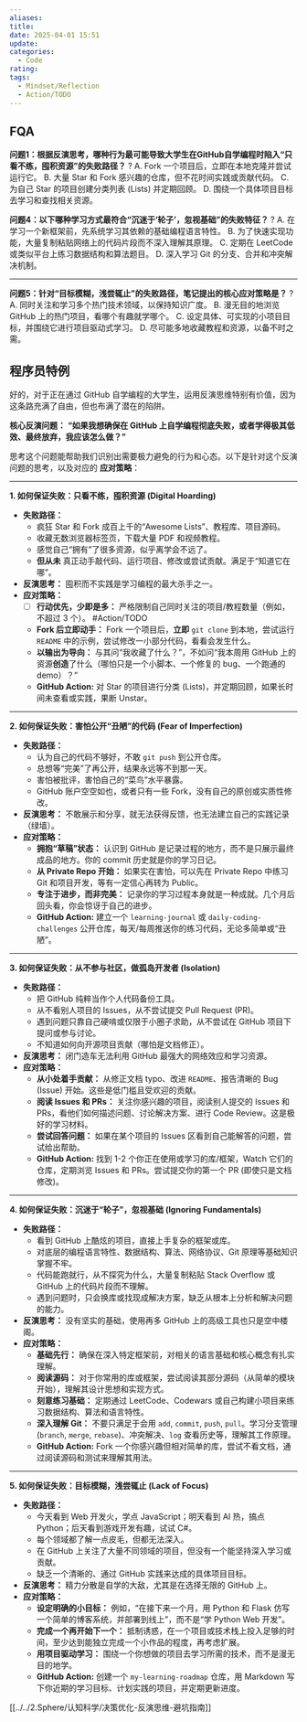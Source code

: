 ```yaml
---
aliases: 
title: 
date: 2025-04-01 15:51
update: 
categories:
  - Code
rating: 
tags:
  - Mindset/Reflection
  - Action/TODO
---
```


## FQA

**问题1：根据反演思考，哪种行为最可能导致大学生在GitHub自学编程时陷入“只看不练，囤积资源”的失败路径？**
?
A. Fork 一个项目后，立即在本地克隆并尝试运行它。
B. 大量 Star 和 Fork 感兴趣的仓库，但不花时间实践或贡献代码。
C. 为自己 Star 的项目创建分类列表 (Lists) 并定期回顾。
D. 围绕一个具体项目目标去学习和查找相关资源。

**问题4：以下哪种学习方式最符合“沉迷于‘轮子’，忽视基础”的失败特征？**
?
A. 在学习一个新框架前，先系统学习其依赖的基础编程语言特性。
B. 为了快速实现功能，大量复制粘贴网络上的代码片段而不深入理解其原理。
C. 定期在 LeetCode 或类似平台上练习数据结构和算法题目。
D. 深入学习 Git 的分支、合并和冲突解决机制。

---

**问题5：针对“目标模糊，浅尝辄止”的失败路径，笔记提出的核心应对策略是？**
?
A. 同时关注和学习多个热门技术领域，以保持知识广度。
B. 漫无目的地浏览 GitHub 上的热门项目，看哪个有趣就学哪个。
C. 设定具体、可实现的小项目目标，并围绕它进行项目驱动式学习。
D. 尽可能多地收藏教程和资源，以备不时之需。

## 程序员特例

好的，对于正在通过 GitHub 自学编程的大学生，运用反演思维特别有价值，因为这条路充满了自由，但也布满了潜在的陷阱。

**核心反演问题：** **“如果我想确保在 GitHub 上自学编程彻底失败，或者学得极其低效、最终放弃，我应该怎么做？”**

思考这个问题能帮助我们识别出需要极力避免的行为和心态。以下是针对这个反演问题的思考，以及对应的 **应对策略**：

---

**1. 如何保证失败：只看不练，囤积资源 (Digital Hoarding)**

- **失败路径：**
  - 疯狂 Star 和 Fork 成百上千的“Awesome Lists”、教程库、项目源码。
  - 收藏无数浏览器标签页，下载大量 PDF 和视频教程。
  - 感觉自己“拥有”了很多资源，似乎离学会不远了。
  - **但从未** 真正动手敲代码、运行项目、修改或尝试贡献。满足于“知道它在哪”。
- **反演思考：** 囤积而不实践是学习编程的最大杀手之一。
- **应对策略：**
  - [ ] **行动优先，少即是多：** 严格限制自己同时关注的项目/教程数量（例如，不超过 3 个）。 #Action/TODO 
  - **Fork 后立即动手：** Fork 一个项目后，**立即** `git clone` 到本地，尝试运行 `README` 中的示例，尝试修改一小部分代码，看看会发生什么。
  - **以输出为导向：** 与其问“我收藏了什么？”，不如问“我本周用 GitHub 上的资源**创造**了什么（哪怕只是一个小脚本、一个修复的 bug、一个跑通的 demo）？”
  - **GitHub Action:** 对 Star 的项目进行分类 (Lists)，并定期回顾，如果长时间未查看或实践，果断 Unstar。

---

**2. 如何保证失败：害怕公开“丑陋”的代码 (Fear of Imperfection)**

- **失败路径：**
  - 认为自己的代码不够好，不敢 `git push` 到公开仓库。
  - 总想等“完美”了再公开，结果永远等不到那一天。
  - 害怕被批评，害怕自己的“菜鸟”水平暴露。
  - GitHub 账户空空如也，或者只有一些 Fork，没有自己的原创或实质性修改。
- **反演思考：** 不敢展示和分享，就无法获得反馈，也无法建立自己的实践记录（绿墙）。
- **应对策略：**
  - **拥抱“草稿”状态：** 认识到 GitHub 是记录过程的地方，而不是只展示最终成品的地方。你的 commit 历史就是你的学习日记。
  - **从 Private Repo 开始：** 如果实在害怕，可以先在 Private Repo 中练习 Git 和项目开发，等有一定信心再转为 Public。
  - **专注于进步，而非完美：** 记录你的学习过程本身就是一种成就。几个月后回头看，你会惊讶于自己的进步。
  - **GitHub Action:** 建立一个 `learning-journal` 或 `daily-coding-challenges` 公开仓库，每天/每周推送你的练习代码，无论多简单或“丑陋”。

---

**3. 如何保证失败：从不参与社区，做孤岛开发者 (Isolation)**

- **失败路径：**
  - 把 GitHub 纯粹当作个人代码备份工具。
  - 从不看别人项目的 Issues，从不尝试提交 Pull Request (PR)。
  - 遇到问题只靠自己硬啃或仅限于小圈子求助，从不尝试在 GitHub 项目下提问或参与讨论。
  - 不知道如何向开源项目贡献（哪怕是文档修正）。
- **反演思考：** 闭门造车无法利用 GitHub 最强大的网络效应和学习资源。
- **应对策略：**
  - **从小处着手贡献：** 从修正文档 typo、改进 `README`、报告清晰的 Bug (Issue) 开始。这些是低门槛且受欢迎的贡献。
  - **阅读 Issues 和 PRs：** 关注你感兴趣的项目，阅读别人提交的 Issues 和 PRs，看他们如何描述问题、讨论解决方案、进行 Code Review。这是极好的学习材料。
  - **尝试回答问题：** 如果在某个项目的 Issues 区看到自己能解答的问题，尝试给出帮助。
  - **GitHub Action:** 找到 1-2 个你正在使用或学习的库/框架，Watch 它们的仓库，定期浏览 Issues 和 PRs。尝试提交你的第一个 PR (即使只是文档修改)。

---

**4. 如何保证失败：沉迷于“轮子”，忽视基础 (Ignoring Fundamentals)**

- **失败路径：**
  - 看到 GitHub 上酷炫的项目，直接上手复杂的框架或库。
  - 对底层的编程语言特性、数据结构、算法、网络协议、Git 原理等基础知识掌握不牢。
  - 代码能跑就行，从不探究为什么，大量复制粘贴 Stack Overflow 或 GitHub 上的代码片段而不理解。
  - 遇到问题时，只会换库或找现成解决方案，缺乏从根本上分析和解决问题的能力。
- **反演思考：** 没有坚实的基础，使用再多 GitHub 上的高级工具也只是空中楼阁。
- **应对策略：**
  - **基础先行：** 确保在深入特定框架前，对相关的语言基础和核心概念有扎实理解。
  - **阅读源码：** 对于你常用的库或框架，尝试阅读其部分源码（从简单的模块开始），理解其设计思想和实现方式。
  - **刻意练习基础：** 定期通过 LeetCode、Codewars 或自己构建小项目来练习数据结构、算法和语言特性。
  - **深入理解 Git：** 不要只满足于会用 `add`, `commit`, `push`, `pull`。学习分支管理 (`branch`, `merge`, `rebase`)、冲突解决、`log` 查看历史等，理解其工作原理。
  - **GitHub Action:** Fork 一个你感兴趣但相对简单的库，尝试不看文档，通过阅读源码和测试来理解其用法。

---

**5. 如何保证失败：目标模糊，浅尝辄止 (Lack of Focus)**

- **失败路径：**
  - 今天看到 Web 开发火，学点 JavaScript；明天看到 AI 热，搞点 Python；后天看到游戏开发有趣，试试 C#。
  - 每个领域都了解一点皮毛，但都无法深入。
  - 在 GitHub 上关注了大量不同领域的项目，但没有一个能坚持深入学习或贡献。
  - 缺乏一个清晰的、通过 GitHub 实践来达成的具体项目目标。
- **反演思考：** 精力分散是自学的大敌，尤其是在选择无限的 GitHub 上。
- **应对策略：**
  - **设定明确的小目标：** 例如，“在接下来一个月，用 Python 和 Flask 仿写一个简单的博客系统，并部署到线上”，而不是“学 Python Web 开发”。
  - **完成一个再开始下一个：** 抵制诱惑，在一个项目或技术栈上投入足够的时间，至少达到能独立完成一个小作品的程度，再考虑扩展。
  - **用项目驱动学习：** 围绕一个你想做的项目去学习所需的技术，而不是漫无目的地学。
  - **GitHub Action:** 创建一个 `my-learning-roadmap` 仓库，用 Markdown 写下你近期的学习目标、计划实践的项目，并定期更新进度。

[[../../2.Sphere/认知科学/决策优化-反演思维-避坑指南]]
